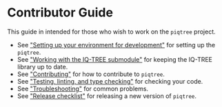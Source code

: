 # Contributor Guide

This guide in intended for those who wish to work on the `piqtree` project.

- See ["Setting up your environment for development"](./environment_setup.md) for setting up the `piqtree`.
- See ["Working with the IQ-TREE submodule"](./iqtree_submodule.md) for keeping the IQ-TREE library up to date.
- See ["Contributing"](./contributing.md) for how to contribute to `piqtree`.
- See ["Testing, linting, and type checking"](./testing.md) for checking your code.
- See ["Troubleshooting"](./troubleshooting.md) for common problems.
- See ["Release checklist"](./release.md) for releasing a new version of `piqtree`.
